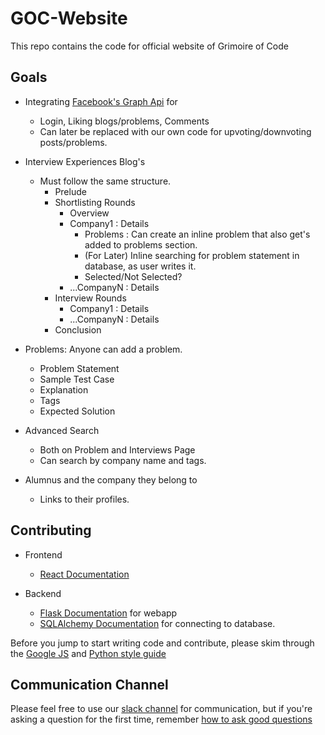# GOC-Website
This repo contains the code for official website of Grimoire of Code

## Goals
* Integrating [Facebook's Graph Api](https://developers.facebook.com/docs/graph-api/) for 
  * Login, Liking blogs/problems, Comments
  * Can later be replaced with our own code for upvoting/downvoting posts/problems. 
  
* Interview Experiences Blog's 
  * Must follow the same structure. 
    * Prelude 
    * Shortlisting Rounds
      * Overview
      * Company1    : Details
        * Problems  : Can create an inline problem that also get's added to problems section.
        * (For Later) Inline searching for problem statement in database, as user writes it. 
        * Selected/Not Selected?
      * ...CompanyN : Details
    * Interview Rounds
      * Company1    : Details
      * ...CompanyN : Details
    * Conclusion
    
* Problems: Anyone can add a problem. 
  * Problem Statement 
  * Sample Test Case
  * Explanation
  * Tags
  * Expected Solution
  
* Advanced Search 
  * Both on Problem and Interviews Page
  * Can search by company name and tags.
  
* Alumnus and the company they belong to
  * Links to their profiles.
  
## Contributing
* Frontend
  * [React Documentation](https://reactjs.org/docs/getting-started.html)

* Backend
  * [Flask Documentation](https://flask.palletsprojects.com/en/1.1.x/quickstart/) for webapp
  * [SQLAlchemy Documentation](https://flask-sqlalchemy.palletsprojects.com/en/2.x/quickstart/) for connecting to database. 

Before you jump to start writing code and contribute, please skim through the [Google JS](https://google.github.io/styleguide/jsguide.html) and [Python style guide](https://google.github.io/styleguide/pyguide.html)

## Communication Channel
Please feel free to use our [slack channel](https://join.slack.com/t/goc-website/shared_invite/zt-jqm8gtzm-vL2zlOSq6XDTkP27CFVpCQ) for communication, but if you're asking a question for the first time, remember [how to ask good questions](https://stackoverflow.com/help/how-to-ask)
